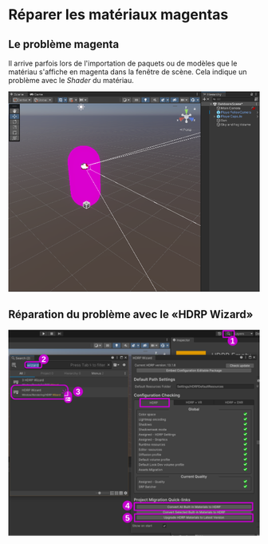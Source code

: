 # Réparer les matériaux magentas

## Le problème magenta

Il arrive parfois lors de l'importation de paquets ou de modèles que le matériau s'affiche en magenta dans la fenêtre de scène. Cela indique un problème avec le *Shader* du matériau. 

![Capsule qui s'affiche en magenta](./capsule_magenta.png)

## Réparation du problème avec le «HDRP Wizard»

![Réparez les matériaux avec le «HDRP Wizard»](./hdrp_wizard_reparer_materiaux.svg)